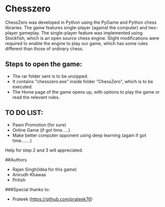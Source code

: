 # Chesszero

ChessZero was developed in Python using the PyGame and Python chess libraries. 
The game features single-player (against the computer) and two-player gameplay. 
The single-player feature was implemented using Stockfish, which is an open source chess engine. 
Slight modifications were required to enable the engine to play our game, which has some rules different than those of ordinary chess.

## Steps to open the game:

* The rar folder sent is to be unzipped.
* It contains "chesszero.exe" inside folder "ChessZero", which is to be executed.
* The Home page of the game opens up, with options to play the game or read the relevant rules.


## TO DO LIST:
* Pawn Promotion (for sure)
* Online Game (if got time.....)
* Make better computer opponent using deep learning (again if got time.......)

Help for step 2 and 3 will appreciated. 

##Authors

* Rajan Singh(Idea for this game)
* Anirudh Khawas
* Pritish

###Special thanks to:
* Prateek (https://github.com/prateek76)


